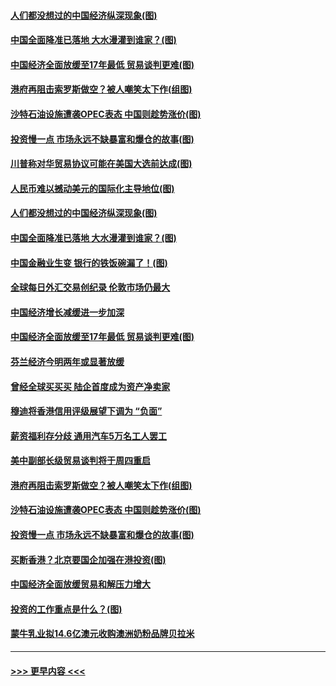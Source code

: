 #### [人们都没想过的中国经济纵深现象(图)](../pages/p5/907684.md?t=09180522) 
#### [中国全面降准已落地 大水漫灌到谁家？(图)](../pages/p5/907688.md?t=09180522) 
#### [中国经济全面放缓至17年最低 贸易谈判更难(图)](../pages/p5/907648.md?t=09180522) 
#### [港府再阻击索罗斯做空？被人嘲笑太下作(组图)](../pages/p5/907637.md?t=09180522) 
#### [沙特石油设施遭袭OPEC表态 中国则趁势涨价(图)](../pages/p5/907570.md?t=09180522) 
#### [投资慢一点 市场永远不缺暴富和爆仓的故事(图)](../pages/p5/907564.md?t=09180522) 
#### [川普称对华贸易协议可能在美国大选前达成(图)](../pages/p5/907707.md?t=09180522) 
#### [人民币难以撼动美元的国际化主导地位(图)](../pages/p5/907705.md?t=09180522) 
#### [人们都没想过的中国经济纵深现象(图)](../pages/p5/907684.md?t=09180522) 
#### [中国全面降准已落地 大水漫灌到谁家？(图)](../pages/p5/907688.md?t=09180522) 
#### [中国金融业生变 银行的铁饭碗漏了！(图)](../pages/p5/907683.md?t=09180522) 
#### [全球每日外汇交易创纪录 伦敦市场仍最大](../pages/p5/907685.md?t=09180522) 
#### [中国经济增长减缓进一步加深](../pages/p5/907649.md?t=09180522) 
#### [中国经济全面放缓至17年最低 贸易谈判更难(图)](../pages/p5/907648.md?t=09180522) 
#### [芬兰经济今明两年或显著放缓](../pages/p5/907643.md?t=09180522) 
#### [曾经全球买买买 陆企首度成为资产净卖家](../pages/p5/907641.md?t=09180522) 
#### [穆迪将香港信用评级展望下调为 “负面”](../pages/p5/907640.md?t=09180522) 
#### [薪资福利存分歧 通用汽车5万名工人罢工](../pages/p5/907639.md?t=09180522) 
#### [美中副部长级贸易谈判将于周四重启](../pages/p5/907638.md?t=09180522) 
#### [港府再阻击索罗斯做空？被人嘲笑太下作(组图)](../pages/p5/907637.md?t=09180522) 
#### [沙特石油设施遭袭OPEC表态 中国则趁势涨价(图)](../pages/p5/907570.md?t=09180522) 
#### [投资慢一点 市场永远不缺暴富和爆仓的故事(图)](../pages/p5/907564.md?t=09180522) 
#### [买断香港？北京要国企加强在港投资(图)](../pages/p5/907582.md?t=09180522) 
#### [中国经济全面放缓贸易和解压力增大](../pages/p5/907579.md?t=09180522) 
#### [投资的工作重点是什么？(图)](../pages/p5/907561.md?t=09180522) 
#### [蒙牛乳业拟14.6亿澳元收购澳洲奶粉品牌贝拉米](../pages/p5/907571.md?t=09180522) 

----
#### [ >>> 更早内容 <<< ](../indexes/p5-earlier.md)

